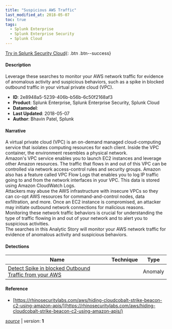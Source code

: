 ```yaml
---
title: "Suspicious AWS Traffic"
last_modified_at: 2018-05-07
toc: true
tags:
  - Splunk Enterprise
  - Splunk Enterprise Security
  - Splunk Cloud
---
```


[Try in Splunk Security Cloud](https://www.splunk.com/en_us/cyber-security.html){: .btn .btn--success}

#### Description

Leverage these searches to monitor your AWS network traffic for evidence of anomalous activity and suspicious behaviors, such as a spike in blocked outbound traffic in your virtual private cloud (VPC).

- **ID**: 2e8948a5-5239-406b-b56b-6c50f2168af3
- **Product**: Splunk Enterprise, Splunk Enterprise Security, Splunk Cloud
- **Datamodel**: 
- **Last Updated**: 2018-05-07
- **Author**: Bhavin Patel, Splunk

#### Narrative

A virtual private cloud (VPC) is an on-demand managed cloud-computing service that isolates computing resources for each client. Inside the VPC container, the environment resembles a physical network. \
Amazon's VPC service enables you to launch EC2 instances and leverage other Amazon resources. The traffic that flows in and out of this VPC can be controlled via network access-control rules and security groups. Amazon also has a feature called VPC Flow Logs that enables you to log IP traffic going to and from the network interfaces in your VPC. This data is stored using Amazon CloudWatch Logs.\
 Attackers may abuse the AWS infrastructure with insecure VPCs so they can co-opt AWS resources for command-and-control nodes, data exfiltration, and more. Once an EC2 instance is compromised, an attacker may initiate outbound network connections for malicious reasons. Monitoring these network traffic behaviors is crucial for understanding the type of traffic flowing in and out of your network and to alert you to suspicious activities.\
The searches in this Analytic Story will monitor your AWS network traffic for evidence of anomalous activity and suspicious behaviors.

#### Detections

| Name        | Technique   | Type         |
| ----------- | ----------- |--------------|
| [Detect Spike in blocked Outbound Traffic from your AWS](/cloud/detect_spike_in_blocked_outbound_traffic_from_your_aws/) |  | Anomaly |

#### Reference

* [https://rhinosecuritylabs.com/aws/hiding-cloudcobalt-strike-beacon-c2-using-amazon-apis/](https://rhinosecuritylabs.com/aws/hiding-cloudcobalt-strike-beacon-c2-using-amazon-apis/)



[*source*](https://github.com/splunk/security_content/tree/develop/stories/suspicious_aws_traffic.yml) \| *version*: **1**
